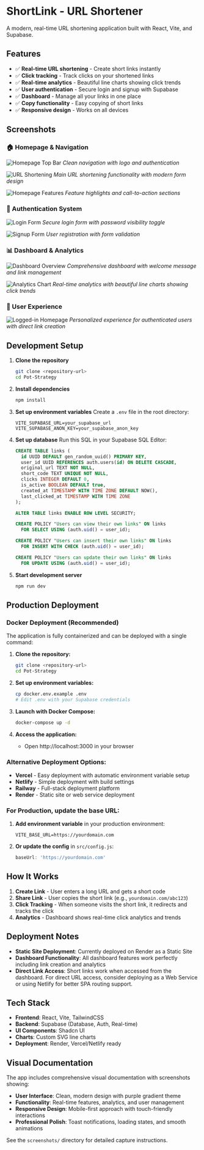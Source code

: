 # ShortLink - URL Shortener

A modern, real-time URL shortening application built with React, Vite, and Supabase.

## Features

- ✅ **Real-time URL shortening** - Create short links instantly
- ✅ **Click tracking** - Track clicks on your shortened links
- ✅ **Real-time analytics** - Beautiful line charts showing click trends
- ✅ **User authentication** - Secure login and signup with Supabase
- ✅ **Dashboard** - Manage all your links in one place
- ✅ **Copy functionality** - Easy copying of short links
- ✅ **Responsive design** - Works on all devices

## Screenshots

### 🏠 Homepage & Navigation
![Homepage Top Bar](screenshots/Homepage-topbar.png)
*Clean navigation with logo and authentication*

![URL Shortening](screenshots/Url-short.png)
*Main URL shortening functionality with modern form design*

![Homepage Features](screenshots/Homepage-bottom.png)
*Feature highlights and call-to-action sections*

### 🔐 Authentication System
![Login Form](screenshots/Login.png)
*Secure login form with password visibility toggle*

![Signup Form](screenshots/Signup.png)
*User registration with form validation*

### 📊 Dashboard & Analytics
![Dashboard Overview](screenshots/Dashboard.png)
*Comprehensive dashboard with welcome message and link management*

![Analytics Chart](screenshots/Chart%20Analysis.png)
*Real-time analytics with beautiful line charts showing click trends*

### 👤 User Experience
![Logged-in Homepage](screenshots/Logged-home.png)
*Personalized experience for authenticated users with direct link creation*

## Development Setup

1. **Clone the repository**
   ```bash
   git clone <repository-url>
   cd Pot-Strategy
   ```

2. **Install dependencies**
   ```bash
   npm install
   ```

3. **Set up environment variables**
   Create a `.env` file in the root directory:
   ```
   VITE_SUPABASE_URL=your_supabase_url
   VITE_SUPABASE_ANON_KEY=your_supabase_anon_key
   ```

4. **Set up database**
   Run this SQL in your Supabase SQL Editor:
   ```sql
   CREATE TABLE links (
     id UUID DEFAULT gen_random_uuid() PRIMARY KEY,
     user_id UUID REFERENCES auth.users(id) ON DELETE CASCADE,
     original_url TEXT NOT NULL,
     short_code TEXT UNIQUE NOT NULL,
     clicks INTEGER DEFAULT 0,
     is_active BOOLEAN DEFAULT true,
     created_at TIMESTAMP WITH TIME ZONE DEFAULT NOW(),
     last_clicked_at TIMESTAMP WITH TIME ZONE
   );

   ALTER TABLE links ENABLE ROW LEVEL SECURITY;

   CREATE POLICY "Users can view their own links" ON links
     FOR SELECT USING (auth.uid() = user_id);

   CREATE POLICY "Users can insert their own links" ON links
     FOR INSERT WITH CHECK (auth.uid() = user_id);

   CREATE POLICY "Users can update their own links" ON links
     FOR UPDATE USING (auth.uid() = user_id);
   ```

5. **Start development server**
   ```bash
   npm run dev
   ```

## Production Deployment

### Docker Deployment (Recommended)

The application is fully containerized and can be deployed with a single command:

1. **Clone the repository:**
   ```bash
   git clone <repository-url>
   cd Pot-Strategy
   ```

2. **Set up environment variables:**
   ```bash
   cp docker.env.example .env
   # Edit .env with your Supabase credentials
   ```

3. **Launch with Docker Compose:**
   ```bash
   docker-compose up -d
   ```

4. **Access the application:**
   - Open http://localhost:3000 in your browser

### Alternative Deployment Options:
- **Vercel** - Easy deployment with automatic environment variable setup
- **Netlify** - Simple deployment with build settings
- **Railway** - Full-stack deployment platform
- **Render** - Static site or web service deployment

### For Production, update the base URL:

1. **Add environment variable** in your production environment:
   ```
   VITE_BASE_URL=https://yourdomain.com
   ```

2. **Or update the config** in `src/config.js`:
   ```javascript
   baseUrl: 'https://yourdomain.com'
   ```

## How It Works

1. **Create Link** - User enters a long URL and gets a short code
2. **Share Link** - User copies the short link (e.g., `yourdomain.com/abc123`)
3. **Click Tracking** - When someone visits the short link, it redirects and tracks the click
4. **Analytics** - Dashboard shows real-time click analytics and trends

## Deployment Notes

- **Static Site Deployment**: Currently deployed on Render as a Static Site
- **Dashboard Functionality**: All dashboard features work perfectly including link creation and analytics
- **Direct Link Access**: Short links work when accessed from the dashboard. For direct URL access, consider deploying as a Web Service or using Netlify for better SPA routing support.

## Tech Stack

- **Frontend**: React, Vite, TailwindCSS
- **Backend**: Supabase (Database, Auth, Real-time)
- **UI Components**: Shadcn UI
- **Charts**: Custom SVG line charts
- **Deployment**: Render, Vercel/Netlify ready

## Visual Documentation

The app includes comprehensive visual documentation with screenshots showing:
- **User Interface**: Clean, modern design with purple gradient theme
- **Functionality**: Real-time features, analytics, and user management
- **Responsive Design**: Mobile-first approach with touch-friendly interactions
- **Professional Polish**: Toast notifications, loading states, and smooth animations

See the `screenshots/` directory for detailed capture instructions.
